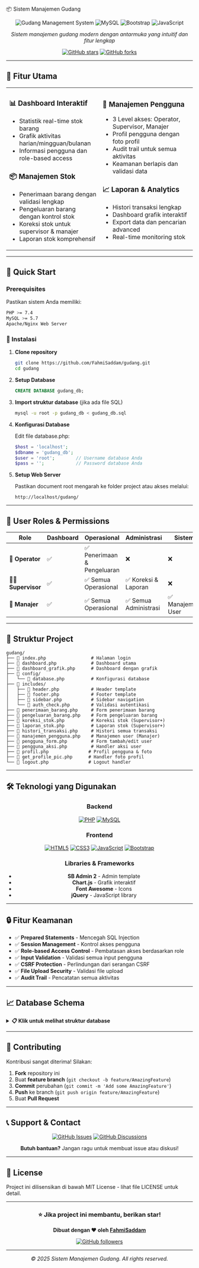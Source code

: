 📦 Sistem Manajemen Gudang

<div align="center">

![Gudang Management System](https://img.shields.io/badge/PHP-777BB4?style=for-the-badge&logo=php&logoColor=white)
![MySQL](https://img.shields.io/badge/MySQL-00000F?style=for-the-badge&logo=mysql&logoColor=white)
![Bootstrap](https://img.shields.io/badge/Bootstrap-563D7C?style=for-the-badge&logo=bootstrap&logoColor=white)
![JavaScript](https://img.shields.io/badge/JavaScript-F7DF1E?style=for-the-badge&logo=javascript&logoColor=black)

*Sistem manajemen gudang modern dengan antarmuka yang intuitif dan fitur lengkap*

[![GitHub stars](https://img.shields.io/github/stars/FahmiSaddam/gudang.svg?style=social&label=Star)](https://github.com/FahmiSaddam/gudang)
[![GitHub forks](https://img.shields.io/github/forks/FahmiSaddam/gudang.svg?style=social&label=Fork)](https://github.com/FahmiSaddam/gudang/fork)

</div>

---

## 🌟 Fitur Utama

<table>
<tr>
<td width="50%">

### 📊 **Dashboard Interaktif**
- Statistik real-time stok barang
- Grafik aktivitas harian/mingguan/bulanan
- Informasi pengguna dan role-based access

### 📦 **Manajemen Stok**
- Penerimaan barang dengan validasi lengkap
- Pengeluaran barang dengan kontrol stok
- Koreksi stok untuk supervisor & manajer
- Laporan stok komprehensif

</td>
<td width="50%">

### 👥 **Manajemen Pengguna**
- 3 Level akses: Operator, Supervisor, Manajer
- Profil pengguna dengan foto profil
- Audit trail untuk semua aktivitas
- Keamanan berlapis dan validasi data

### 📈 **Laporan & Analytics**
- Histori transaksi lengkap
- Dashboard grafik interaktif
- Export data dan pencarian advanced
- Real-time monitoring stok

</td>
</tr>
</table>

---

## 🚀 Quick Start

### Prerequisites

Pastikan sistem Anda memiliki:

```bash
PHP >= 7.4
MySQL >= 5.7
Apache/Nginx Web Server
```

### 🔧 Instalasi

1. **Clone repository**
   ```bash
   git clone https://github.com/FahmiSaddam/gudang.git
   cd gudang
   ```

2. **Setup Database**
   ```sql
   CREATE DATABASE gudang_db;
   ```
   
3. **Import struktur database** (jika ada file SQL)
   ```bash
   mysql -u root -p gudang_db < gudang_db.sql
   ```

4. **Konfigurasi Database**
   
   Edit file database.php:
   ```php
   $host = 'localhost';
   $dbname = 'gudang_db';
   $user = 'root';        // Username database Anda
   $pass = '';            // Password database Anda
   ```

5. **Setup Web Server**
   
   Pastikan document root mengarah ke folder project atau akses melalui:
   ```
   http://localhost/gudang/
   ```

---

## 👤 User Roles & Permissions

<div align="center">

| Role | Dashboard | Operasional | Administrasi | Sistem |
|------|-----------|-------------|--------------|---------|
| **🔧 Operator** | ✅ | ✅ Penerimaan & Pengeluaran | ❌ | ❌ |
| **👨‍💼 Supervisor** | ✅ | ✅ Semua Operasional | ✅ Koreksi & Laporan | ❌ |
| **👑 Manajer** | ✅ | ✅ Semua Operasional | ✅ Semua Administrasi | ✅ Manajemen User |

</div>

---

## 📁 Struktur Project

```
gudang/
├── 📄 index.php                 # Halaman login
├── 📄 dashboard.php             # Dashboard utama
├── 📄 dashboard_grafik.php      # Dashboard dengan grafik
├── 📂 config/
│   └── 📄 database.php          # Konfigurasi database
├── 📂 includes/
│   ├── 📄 header.php            # Header template
│   ├── 📄 footer.php            # Footer template
│   ├── 📄 sidebar.php           # Sidebar navigation
│   └── 📄 auth_check.php        # Validasi autentikasi
├── 📄 penerimaan_barang.php     # Form penerimaan barang
├── 📄 pengeluaran_barang.php    # Form pengeluaran barang
├── 📄 koreksi_stok.php          # Koreksi stok (Supervisor+)
├── 📄 laporan_stok.php          # Laporan stok (Supervisor+)
├── 📄 histori_transaksi.php     # Histori semua transaksi
├── 📄 manajemen_pengguna.php    # Manajemen user (Manajer)
├── 📄 pengguna_form.php         # Form tambah/edit user
├── 📄 pengguna_aksi.php         # Handler aksi user
├── 📄 profil.php               # Profil pengguna & foto
├── 📄 get_profile_pic.php      # Handler foto profil
└── 📄 logout.php               # Logout handler
```

---

## 🛠️ Teknologi yang Digunakan

<div align="center">

### Backend
[![PHP](https://img.shields.io/badge/PHP-777BB4?style=for-the-badge&logo=php&logoColor=white)](https://php.net)
[![MySQL](https://img.shields.io/badge/MySQL-00000F?style=for-the-badge&logo=mysql&logoColor=white)](https://mysql.com)

### Frontend
[![HTML5](https://img.shields.io/badge/HTML5-E34F26?style=for-the-badge&logo=html5&logoColor=white)](https://developer.mozilla.org/en-US/docs/Web/HTML)
[![CSS3](https://img.shields.io/badge/CSS3-1572B6?style=for-the-badge&logo=css3&logoColor=white)](https://developer.mozilla.org/en-US/docs/Web/CSS)
[![JavaScript](https://img.shields.io/badge/JavaScript-F7DF1E?style=for-the-badge&logo=javascript&logoColor=black)](https://javascript.com)
[![Bootstrap](https://img.shields.io/badge/Bootstrap-563D7C?style=for-the-badge&logo=bootstrap&logoColor=white)](https://getbootstrap.com)

### Libraries & Frameworks
- **SB Admin 2** - Admin template
- **Chart.js** - Grafik interaktif
- **Font Awesome** - Icons
- **jQuery** - JavaScript library

</div>

---

## 🔒 Fitur Keamanan

- ✅ **Prepared Statements** - Mencegah SQL Injection
- ✅ **Session Management** - Kontrol akses pengguna
- ✅ **Role-based Access Control** - Pembatasan akses berdasarkan role
- ✅ **Input Validation** - Validasi semua input pengguna
- ✅ **CSRF Protection** - Perlindungan dari serangan CSRF
- ✅ **File Upload Security** - Validasi file upload
- ✅ **Audit Trail** - Pencatatan semua aktivitas

---

## 📈 Database Schema

<details>
<summary><strong>📋 Klik untuk melihat struktur database</strong></summary>

### Tables:
- **users** - Data pengguna dan autentikasi
- **produk** - Master data produk
- **lokasi_penyimpanan** - Master lokasi penyimpanan
- **stok** - Data stok barang per lokasi
- **transaksi_penerimaan** - Transaksi penerimaan barang
- **transaksi_pengeluaran** - Transaksi pengeluaran barang
- **transaksi_koreksi** - Transaksi koreksi stok
- **audit_trail** - Log aktivitas pengguna

</details>

---

## 🤝 Contributing

Kontribusi sangat diterima! Silakan:

1. **Fork** repository ini
2. Buat **feature branch** (`git checkout -b feature/AmazingFeature`)
3. **Commit** perubahan (`git commit -m 'Add some AmazingFeature'`)
4. **Push** ke branch (`git push origin feature/AmazingFeature`)
5. Buat **Pull Request**

---

## 📞 Support & Contact

<div align="center">

[![GitHub Issues](https://img.shields.io/badge/Issues-GitHub-red?style=for-the-badge&logo=github)](https://github.com/FahmiSaddam/gudang/issues)
[![GitHub Discussions](https://img.shields.io/badge/Discussions-GitHub-blue?style=for-the-badge&logo=github)](https://github.com/FahmiSaddam/gudang/discussions)

**Butuh bantuan?** Jangan ragu untuk membuat issue atau diskusi!

</div>

---

## 📄 License

Project ini dilisensikan di bawah MIT License - lihat file LICENSE untuk detail.

---

<div align="center">

### ⭐ Jika project ini membantu, berikan star!

**Dibuat dengan ❤️ oleh [FahmiSaddam](https://github.com/FahmiSaddam)**

[![GitHub followers](https://img.shields.io/github/followers/FahmiSaddam.svg?style=social&label=Follow)](https://github.com/FahmiSaddam)

---

*© 2025 Sistem Manajemen Gudang. All rights reserved.*

</div>
